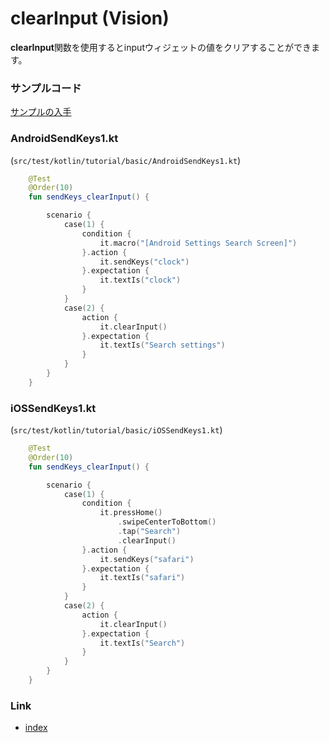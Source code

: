 # clearInput (Vision)

**clearInput**関数を使用するとinputウィジェットの値をクリアすることができます。

### サンプルコード

[サンプルの入手](../../../getting_samples_ja.md)

### AndroidSendKeys1.kt

(`src/test/kotlin/tutorial/basic/AndroidSendKeys1.kt`)

```kotlin
    @Test
    @Order(10)
    fun sendKeys_clearInput() {

        scenario {
            case(1) {
                condition {
                    it.macro("[Android Settings Search Screen]")
                }.action {
                    it.sendKeys("clock")
                }.expectation {
                    it.textIs("clock")
                }
            }
            case(2) {
                action {
                    it.clearInput()
                }.expectation {
                    it.textIs("Search settings")
                }
            }
        }
    }
```

### iOSSendKeys1.kt

(`src/test/kotlin/tutorial/basic/iOSSendKeys1.kt`)

```kotlin
    @Test
    @Order(10)
    fun sendKeys_clearInput() {

        scenario {
            case(1) {
                condition {
                    it.pressHome()
                        .swipeCenterToBottom()
                        .tap("Search")
                        .clearInput()
                }.action {
                    it.sendKeys("safari")
                }.expectation {
                    it.textIs("safari")
                }
            }
            case(2) {
                action {
                    it.clearInput()
                }.expectation {
                    it.textIs("Search")
                }
            }
        }
    }
```

### Link

- [index](../../../../index_ja.md)


